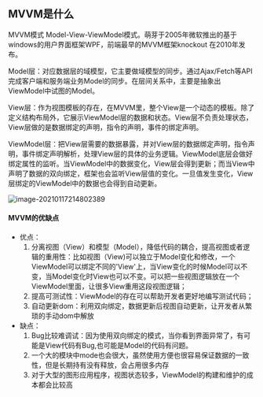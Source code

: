 ## MVVM是什么

MVVM模式  Model-View-ViewModel模式。萌芽于2005年微软推出的基于windows的用户界面框架WPF，前端最早的MVVM框架knockout 在2010年发布。

Model层：对应数据层的域模型，它主要做域模型的同步。通过Ajax/Fetch等API完成客户端和服务端业务Model的同步。在层间关系中，主要是抽象出ViewModel中试图的Model。

View层：作为视图模板的存在，在MVVM里，整个View是一个动态的模板。除了定义结构布局外，它展示ViewModel层的数据和状态。View层不负责处理状态，View层做的是数据绑定的声明，指令的声明，事件的绑定声明。

ViewModel层：把View层需要的数据暴露，并对View层的数据绑定声明，指令声明，事件绑定声明解析，处理View层的具体的业务逻辑。ViewModel底层会做好绑定属性的监听。当ViewModel中的数据变化，View层会得到更新；而当View中声明了数据的双向绑定，框架也会监听View层值的变化。一旦值发生变化，View层绑定的ViewModel中的数据也会得到自动更新。

![image-20210117214802389](G:\myfront\Vue\image-20210117214802389.png)



#### MVVM的优缺点

- 优点：
  1. 分离视图（View）和模型（Model），降低代码的耦合，提高视图或者逻辑的重用性：比如视图（View)可以独立于Model变化和修改，一个ViewModel可以绑定不同的'View'上，当View变化的时候Model可以不变，当Model变化时View也可以不变。可以把一些视图逻辑放在一个ViewModel里面，让很多View重用这段视图逻辑；
  2. 提高可测试性：ViewModel的存在可以帮助开发者更好地编写测试代码；
  3. 自动更新dom：利用双向绑定，数据更新后视图自动更新，让开发者从繁琐的手动dom中解放
- 缺点：
  1. Bug比较难调试：因为使用双向绑定的模式，当你看到界面异常了，有可能是View代码有Bug,也可能是Model的代码有问题。
  2. 一个大的模块中mode也会很大，虽然使用方便也很容易保证数据的一致性，但是长期持有没有释放，会占用很多内存
  3. 对于大型的图形应用程序，视图状态较多，ViewModel的构建和维护的成本都会比较高

